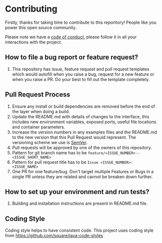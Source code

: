 # Contributing

Firstly, thanks for taking time to contribute to this reporitory! People like you power this open source community.

Please note we have a [code of conduct](CODE_OF_CONDUCT.md), please follow it in all your interactions with the project.

## How to file a bug report or feature request?

1. This repository has issue, feature request and pull request templates which would autofill when you raise a bug, request for a new feature or when you raise a PR. Do your best to fill out the template completely.

## Pull Request Process

1. Ensure any install or build dependencies are removed before the end of the layer when doing a
   build.
2. Update the README.md with details of changes to the interface, this includes new environment
   variables, exposed ports, useful file locations and container parameters.
3. Increase the version numbers in any examples files and the README.md to the new version that this
   Pull Request would represent. The versioning scheme we use is [SemVer](http://semver.org/).
4. Pull requests will be approved by one of the owners of this repository.
5. Pattern for git branch name has to be `feature/<ISSUE_NUMBER>--<ISSUE_SHORT_NAME>`
6. Pattern for pull request title has to be `Issue <ISSUE_NUMBER>: <ISSUE_NAME>`
7. One PR for one feature/bug. Don't target multiple Features or Bugs in a single PR unless they are related and cannot be breaken down further.

## How to set up your environment and run tests?

1. Building and installation instructions are present in README.md file.

## Coding Style
Coding style helps to have consistent code. 
This project uses coding style from https://github.com/square/java-code-styles
